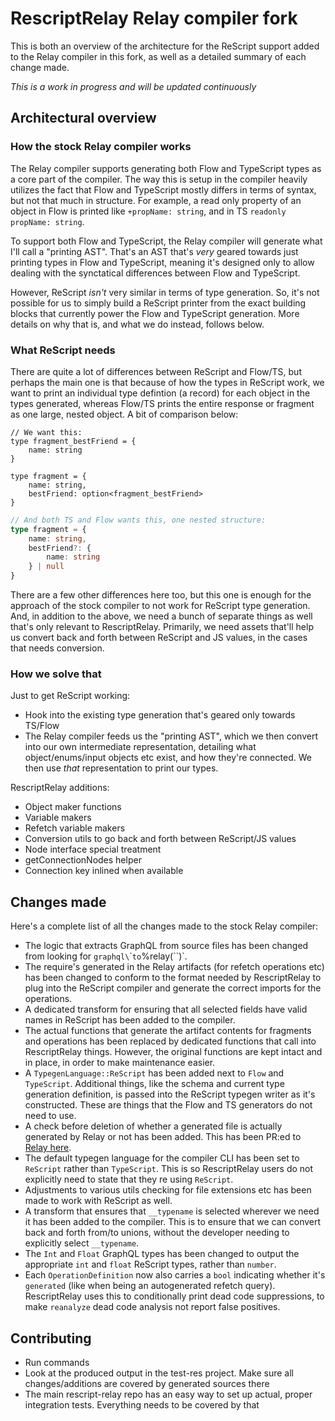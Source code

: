 # RescriptRelay Relay compiler fork
This is both an overview of the architecture for the ReScript support added to the Relay compiler in this fork, as well as a detailed summary of each change made.

_This is a work in progress and will be updated continuously_

## Architectural overview
### How the stock Relay compiler works
The Relay compiler supports generating both Flow and TypeScript types as a core part of the compiler. The way this is setup in the compiler heavily utilizes the fact that Flow and TypeScript mostly differs in terms of syntax, but not that much in structure. For example, a read only property of an object in Flow is printed like `+propName: string`, and in TS `readonly propName: string`.

To support both Flow and TypeScript, the Relay compiler will generate what I'll call a "printing AST". That's an AST that's _very_ geared towards just printing types in Flow and TypeScript, meaning it's designed only to allow dealing with the synctatical differences between Flow and TypeScript.

However, ReScript _isn't_ very similar in terms of type generation. So, it's not possible for us to simply build a ReScript printer from the exact building blocks that currently power the Flow and TypeScript generation. More details on why that is, and what we do instead, follows below.

### What ReScript needs
There are quite a lot of differences between ReScript and Flow/TS, but perhaps the main one is that because of how the types in ReScript work, we want to print an individual type defintion (a record) for each object in the types generated, whereas Flow/TS prints the entire response or fragment as one large, nested object. A bit of comparison below:

```rescript
// We want this:
type fragment_bestFriend = {
    name: string
}

type fragment = {
    name: string,
    bestFriend: option<fragment_bestFriend>
}
```

```typescript
// And both TS and Flow wants this, one nested structure:
type fragment = {
    name: string,
    bestFriend?: {
        name: string
    } | null
}
```

There are a few other differences here too, but this one is enough for the approach of the stock compiler to not work for ReScript type generation. And, in addition to the above, we need a bunch of separate things as well that's only relevant to RescriptRelay. Primarily, we need assets that'll help us convert back and forth between ReScript and JS values, in the cases that needs conversion.

### How we solve that
Just to get ReScript working:
* Hook into the existing type generation that's geared only towards TS/Flow
* The Relay compiler feeds us the "printing AST", which we then convert into our own intermediate representation, detailing what object/enums/input objects etc exist, and how they're connected. We then use _that_ representation to print our types.

RescriptRelay additions:
* Object maker functions
* Variable makers
* Refetch variable makers
* Conversion utils to go back and forth between ReScript/JS values
* Node interface special treatment
* getConnectionNodes helper
* Connection key inlined when available

## Changes made
Here's a complete list of all the changes made to the stock Relay compiler:

* The logic that extracts GraphQL from source files has been changed from looking for `graphql\`\`` to `%relay(\`\`)`.
* The require's generated in the Relay artifacts (for refetch operations etc) has been changed to conform to the format needed by RescriptRelay to plug into the ReScript compiler and generate the correct imports for the operations.
* A dedicated transform for ensuring that all selected fields have valid names in ReScript has been added to the compiler.
* The actual functions that generate the artifact contents for fragments and operations has been replaced by dedicated functions that call into RescriptRelay things. However, the original functions are kept intact and in place, in order to make maintenance easier.
* A `TypegenLanguage::ReScript` has been added next to `Flow` and `TypeScript`. Additional things, like the schema and current type generation definition, is passed into the ReScript typegen writer as it's constructed. These are things that the Flow and TS generators do not need to use.
* A check before deletion of whether a generated file is actually generated by Relay or not has been added. This has been PR:ed to [Relay here](https://github.com/facebook/relay/pull/3700).
* The default typegen language for the compiler CLI has been set to `ReScript` rather than `TypeScript`. This is so RescriptRelay users do not explicitly need to state that they
re using `ReScript`.
* Adjustments to various utils checking for file extensions etc has been made to work with ReScript as well.
* A transform that ensures that `__typename` is selected wherever we need it has been added to the compiler. This is to ensure that we can convert back and forth from/to unions, without the developer needing to explicitly select `__typename`.
* The `Int` and `Float` GraphQL types has been changed to output the appropriate `int` and `float` ReScript types, rather than `number`.
* Each `OperationDefinition` now also carries a `bool` indicating whether it's `generated` (like when being an autogenerated refetch query). RescriptRelay uses this to conditionally print dead code suppressions, to make `reanalyze` dead code analysis not report false positives.

## Contributing
* Run commands
* Look at the produced output in the test-res project. Make sure all changes/additions are covered by generated sources there
* The main rescript-relay repo has an easy way to set up actual, proper integration tests. Everything needs to be covered by that